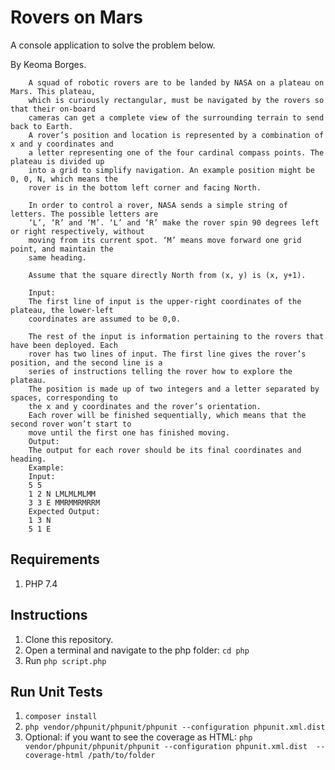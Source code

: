 # Rovers on Mars
A console application to solve the problem below.

By Keoma Borges.

		A squad of robotic rovers are to be landed by NASA on a plateau on Mars. This plateau,
		which is curiously rectangular, must be navigated by the rovers so that their on-board
		cameras can get a complete view of the surrounding terrain to send back to Earth.
		A rover’s position and location is represented by a combination of x and y coordinates and
		a letter representing one of the four cardinal compass points. The plateau is divided up
		into a grid to simplify navigation. An example position might be 0, 0, N, which means the
		rover is in the bottom left corner and facing North.

		In order to control a rover, NASA sends a simple string of letters. The possible letters are
		‘L’, ‘R’ and ‘M’. ‘L’ and ‘R’ make the rover spin 90 degrees left or right respectively, without
		moving from its current spot. ‘M’ means move forward one grid point, and maintain the
		same heading.

		Assume that the square directly North from (x, y) is (x, y+1).

		Input:
		The first line of input is the upper-right coordinates of the plateau, the lower-left
		coordinates are assumed to be 0,0.

		The rest of the input is information pertaining to the rovers that have been deployed. Each
		rover has two lines of input. The first line gives the rover’s position, and the second line is a
		series of instructions telling the rover how to explore the plateau.
		The position is made up of two integers and a letter separated by spaces, corresponding to
		the x and y coordinates and the rover’s orientation.
		Each rover will be finished sequentially, which means that the second rover won’t start to
		move until the first one has finished moving.
		Output:
		The output for each rover should be its final coordinates and heading.
		Example:
		Input:
		5 5
		1 2 N LMLMLMLMM
		3 3 E MMRMMRMRRM
		Expected Output:
		1 3 N
		5 1 E
## Requirements

 1. PHP 7.4

## Instructions

 1. Clone this repository.
 2. Open a terminal and navigate to the php folder: `cd php`
 3. Run `php script.php`

## Run Unit Tests

 1. `composer install`
 2. `php vendor/phpunit/phpunit/phpunit --configuration phpunit.xml.dist`
 3. Optional: if you want to see the coverage as HTML: `php vendor/phpunit/phpunit/phpunit --configuration phpunit.xml.dist  --coverage-html /path/to/folder`
